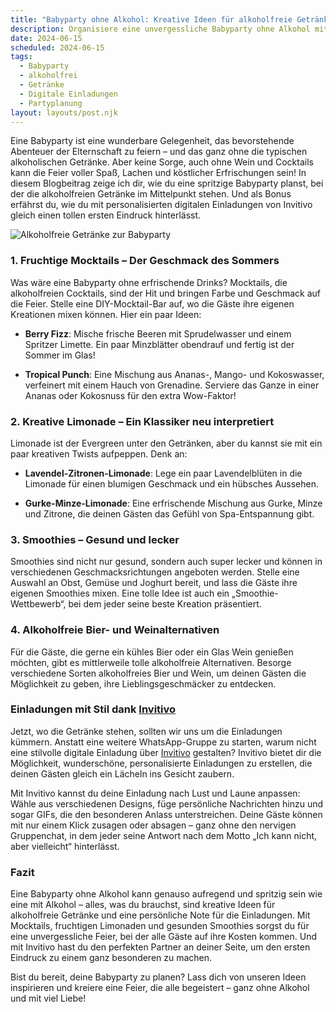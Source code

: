 ```yaml
---
title: "Babyparty ohne Alkohol: Kreative Ideen für alkoholfreie Getränke und Einladungen"
description: Organisiere eine unvergessliche Babyparty ohne Alkohol mit köstlichen alkoholfreien Getränken und personalisierten digitalen Einladungen von Invitivo.
date: 2024-06-15
scheduled: 2024-06-15
tags:
  - Babyparty
  - alkoholfrei
  - Getränke
  - Digitale Einladungen
  - Partyplanung
layout: layouts/post.njk
---
```


Eine Babyparty ist eine wunderbare Gelegenheit, das bevorstehende Abenteuer der Elternschaft zu feiern – und das ganz ohne die typischen alkoholischen Getränke. Aber keine Sorge, auch ohne Wein und Cocktails kann die Feier voller Spaß, Lachen und köstlicher Erfrischungen sein! In diesem Blogbeitrag zeige ich dir, wie du eine spritzige Babyparty planst, bei der die alkoholfreien Getränke im Mittelpunkt stehen. Und als Bonus erfährst du, wie du mit personalisierten digitalen Einladungen von Invitivo gleich einen tollen ersten Eindruck hinterlässt.

![Alkoholfreie Getränke zur Babyparty](/img/non-alcoholic-drinks.webp)

### 1. **Fruchtige Mocktails – Der Geschmack des Sommers**

Was wäre eine Babyparty ohne erfrischende Drinks? Mocktails, die alkoholfreien Cocktails, sind der Hit und bringen Farbe und Geschmack auf die Feier. Stelle eine DIY-Mocktail-Bar auf, wo die Gäste ihre eigenen Kreationen mixen können. Hier ein paar Ideen:

- **Berry Fizz**: Mische frische Beeren mit Sprudelwasser und einem Spritzer Limette. Ein paar Minzblätter obendrauf und fertig ist der Sommer im Glas!

- **Tropical Punch**: Eine Mischung aus Ananas-, Mango- und Kokoswasser, verfeinert mit einem Hauch von Grenadine. Serviere das Ganze in einer Ananas oder Kokosnuss für den extra Wow-Faktor!

### 2. **Kreative Limonade – Ein Klassiker neu interpretiert**

Limonade ist der Evergreen unter den Getränken, aber du kannst sie mit ein paar kreativen Twists aufpeppen. Denk an:

- **Lavendel-Zitronen-Limonade**: Lege ein paar Lavendelblüten in die Limonade für einen blumigen Geschmack und ein hübsches Aussehen.

- **Gurke-Minze-Limonade**: Eine erfrischende Mischung aus Gurke, Minze und Zitrone, die deinen Gästen das Gefühl von Spa-Entspannung gibt.

### 3. **Smoothies – Gesund und lecker**

Smoothies sind nicht nur gesund, sondern auch super lecker und können in verschiedenen Geschmacksrichtungen angeboten werden. Stelle eine Auswahl an Obst, Gemüse und Joghurt bereit, und lass die Gäste ihre eigenen Smoothies mixen. Eine tolle Idee ist auch ein „Smoothie-Wettbewerb“, bei dem jeder seine beste Kreation präsentiert.

### 4. **Alkoholfreie Bier- und Weinalternativen**

Für die Gäste, die gerne ein kühles Bier oder ein Glas Wein genießen möchten, gibt es mittlerweile tolle alkoholfreie Alternativen. Besorge verschiedene Sorten alkoholfreies Bier und Wein, um deinen Gästen die Möglichkeit zu geben, ihre Lieblingsgeschmäcker zu entdecken.

### **Einladungen mit Stil dank [Invitivo](https://invitivo.com/create)**

Jetzt, wo die Getränke stehen, sollten wir uns um die Einladungen kümmern. Anstatt eine weitere WhatsApp-Gruppe zu starten, warum nicht eine stilvolle digitale Einladung über [Invitivo](https://invitivo.com) gestalten? Invitivo bietet dir die Möglichkeit, wunderschöne, personalisierte Einladungen zu erstellen, die deinen Gästen gleich ein Lächeln ins Gesicht zaubern.

Mit Invitivo kannst du deine Einladung nach Lust und Laune anpassen: Wähle aus verschiedenen Designs, füge persönliche Nachrichten hinzu und sogar GIFs, die den besonderen Anlass unterstreichen. Deine Gäste können mit nur einem Klick zusagen oder absagen – ganz ohne den nervigen Gruppenchat, in dem jeder seine Antwort nach dem Motto „Ich kann nicht, aber vielleicht“ hinterlässt.

### **Fazit**

Eine Babyparty ohne Alkohol kann genauso aufregend und spritzig sein wie eine mit Alkohol – alles, was du brauchst, sind kreative Ideen für alkoholfreie Getränke und eine persönliche Note für die Einladungen. Mit Mocktails, fruchtigen Limonaden und gesunden Smoothies sorgst du für eine unvergessliche Feier, bei der alle Gäste auf ihre Kosten kommen. Und mit Invitivo hast du den perfekten Partner an deiner Seite, um den ersten Eindruck zu einem ganz besonderen zu machen.

Bist du bereit, deine Babyparty zu planen? Lass dich von unseren Ideen inspirieren und kreiere eine Feier, die alle begeistert – ganz ohne Alkohol und mit viel Liebe!

